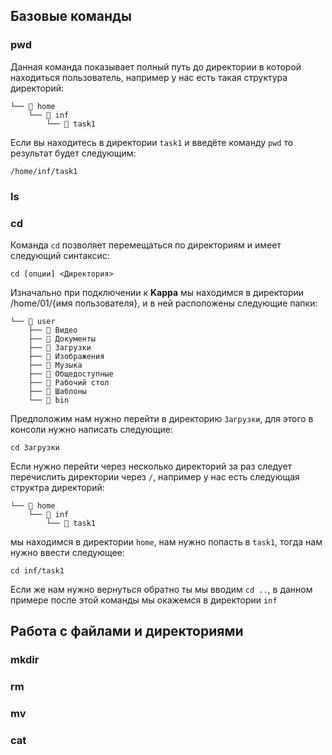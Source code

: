 

## Базовые команды

### pwd

Данная команда показывает полный путь до директории в которой находиться пользователь, например у нас есть такая структура директорий:

```
└── 📁 home
    └── 📁 inf
        └── 📁 task1
```

Если вы находитесь в директории `task1` и введёте команду `pwd` то результат будет следующим:

```
/home/inf/task1
```

### ls

### cd

Команда `cd` позволяет перемещаться по директориям и имеет следующий синтаксис:

```
cd [опции] <Директория>
```

Изначально при подключении к **Kappa** мы находимся в директории /home/01/{имя пользователя}, и в ней расположены следующие папки:

```
└── 📁 user
    ├── 📁 Видео
    ├── 📁 Документы
    ├── 📁 Загрузки
    ├── 📁 Изображения
    ├── 📁 Музыка
    ├── 📁 Общедоступные
    ├── 📁 Рабочий стол
    ├── 📁 Шаблоны
    └── 📁 bin
```

Предположим нам нужно перейти в директорию `Загрузки`, для этого в консоли нужно написать следующие:

```
cd Загрузки
```

Если нужно перейти через несколько директорий за раз следует перечислить директории через `/`, например у нас есть следующая структра директорий:

```
└── 📁 home
    └── 📁 inf
        └── 📁 task1
```

мы находимся в директории `home`, нам нужно попасть в `task1`, тогда нам нужно ввести следующее:

```
cd inf/task1
```

Если же нам нужно вернуться обратно ты мы вводим `cd ..`, в данном примере после этой команды мы окажемся в директории `inf`



## Работа с файлами и директориями

### mkdir

### rm

### mv

### cat
